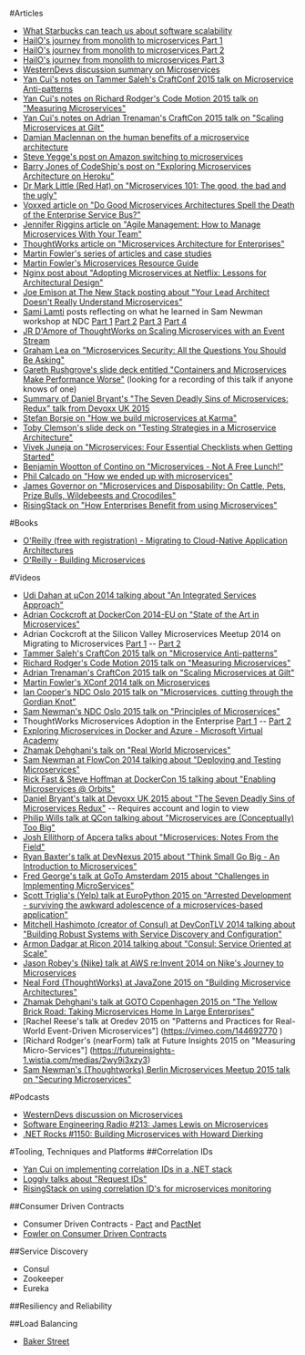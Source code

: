 #Articles
* [What Starbucks can teach us about software scalability](http://particular.net/blog/what-starbucks-can-teach-us-about-software-scalability)
* [HailO's journey from monolith to microservices Part 1](https://sudo.hailoapp.com/services/2015/03/09/journey-into-a-microservice-world-part-1 "")
* [HailO's journey from monolith to microservices Part 2](https://sudo.hailoapp.com/services/2015/03/09/journey-into-a-microservice-world-part-2/ "")
* [HailO's journey from monolith to microservices Part 3](https://sudo.hailoapp.com/services/2015/03/09/journey-into-a-microservice-world-part-3/ "")
* [WesternDevs discussion summary on Microservices](http://www.westerndevs.com/microservices-or-how-to-spread-the-love/ "")
* [Yan Cui's notes on Tammer Saleh's CraftConf 2015 talk on Microservice Anti-patterns](http://theburningmonk.com/2015/05/craftconf15-takeaways-from-microservice-antipatterns/ "")
* [Yan Cui's notes on Richard Rodger's Code Motion 2015 talk on "Measuring Microservices"](http://theburningmonk.com/2015/06/codemotion15-takeaways-from-measuring-micro-services/ "")
* [Yan Cui's notes on Adrian Trenaman's CraftCon 2015 talk on "Scaling Microservices at Gilt"](http://theburningmonk.com/2015/05/craftconf15-takeaways-from-scaling-micro-services-at-gilt/ "")
* [Damian Maclennan on the human benefits of a microservice architecture](http://damianm.com/articles/human-benefits-of-a-microservice-architecture/ "")
* [Steve Yegge's post on Amazon switching to microservices](https://plus.google.com/+RipRowan/posts/eVeouesvaVX "")
* [Barry Jones of CodeShip's post on "Exploring Microservices Architecture on Heroku"](http://blog.codeship.com/exploring-microservices-architecture-on-heroku "")
* [Dr Mark Little (Red Hat) on "Microservices 101: The good, the bad and the ugly"](http://www.zdnet.com/article/microservices-101-the-good-the-bad-and-the-ugly/ "")
* [Voxxed article on "Do Good Microservices Architectures Spell the Death of the Enterprise Service Bus?"](https://www.voxxed.com/blog/2015/01/good-microservices-architectures-death-enterprise-service-bus-part-one/ "")
* [Jennifer Riggins article on "Agile Management: How to Manage Microservices With Your Team"](http://thenewstack.io/agile-management-how-to-manage-microservices-with-your-team/ "")
* [ThoughtWorks article on "Microservices Architecture for Enterprises"](http://www.thoughtworks.com/insights/blog/microservices-architecture-for-enterprises? "")
* [Martin Fowler's series of articles and case studies](http://martinfowler.com/articles/microservices.html)
* [Martin Fowler's Microservices Resource Guide](http://martinfowler.com/microservices/ "")
* [Nginx post about "Adopting Microservices at Netflix: Lessons for Architectural Design"](https://www.nginx.com/blog/microservices-at-netflix-architectural-best-practices/ "")
* [Joe Emison at The New Stack posting about "Your Lead Architect Doesn't Really Understand Microservices"](http://thenewstack.io/genius-techie-doesnt-really-understand-cloud/ "")
* [Sami Lamti](http://devxp.blogspot.ca/ "") posts reflecting on what he learned in Sam Newman workshop at NDC [Part 1](http://devxp.blogspot.ca/2015/07/design-and-implementation-of.html "") [Part 2](http://devxp.blogspot.ca/2015/07/design-and-implementation-of_16.html "") [Part 3](http://devxp.blogspot.ca/2015/07/design-and-implementation-of_20.html "") [Part 4](http://devxp.blogspot.ca/2015/07/design-and-implementation-of_26.html "")
* [JR D'Amore of ThoughtWorks on Scaling Microservices with an Event Stream](http://www.thoughtworks.com/insights/blog/scaling-microservices-event-stream "")
* [Graham Lea on "Microservices Security: All the Questions You Should Be Asking"](http://www.grahamlea.com/2015/07/microservices-security-questions/ "")
* [Gareth Rushgrove's slide deck entitled "Containers and Microservices Make Performance Worse"](https://speakerdeck.com/garethr/containers-and-microservices-make-performance-worse "") (looking for a recording of this talk if anyone knows of one)
* [Summary of Daniel Bryant's "The Seven Deadly Sins of Microservices: Redux" talk from Devoxx UK 2015](http://highscalability.com/blog/2015/8/3/seven-of-the-nastiest-anti-patterns-in-microservices.html "")
* [Stefan Borsje on "How we build microservices at Karma"](https://blog.yourkarma.com/building-microservices-at-karma "")
* [Toby Clemson's slide deck on "Testing Strategies in a Microservice Architecture"](http://martinfowler.com/articles/microservice-testing/ "")
* [Vivek Juneja on "Microservices: Four Essential Checklists when Getting Started"](http://thenewstack.io/microservices-four-essential-checklists-getting-started "")
* [Benjamin Wootton of Contino on "Microservices - Not A Free Lunch!"](http://highscalability.com/blog/2014/4/8/microservices-not-a-free-lunch.html "")
* [Phil Calcado on "How we ended up with microservices"](http://philcalcado.com/2015/09/08/how_we_ended_up_with_microservices.html "")
* [James Governor on "Microservices and Disposability: On Cattle, Pets, Prize Bulls, Wildebeests and Crocodiles"](http://redmonk.com/jgovernor/2015/09/10/microservices-and-disposability-on-cattle-pets-prize-bulls-wildebeests-and-crocodiles/ "")
* [RisingStack on "How Enterprises Benefit from using Microservices"](https://blog.risingstack.com/how-enterprises-benefit-from-microservices-architectures/)

#Books
* [O'Reilly (free with registration) - Migrating to Cloud-Native Application Architectures](http://pivotal.io/platform-as-a-service/migrating-to-cloud-native-application-architectures-ebook "")
* [O'Reilly - Building Microservices](http://www.amazon.com/Building-Microservices-Sam-Newman/dp/1491950358/ref=sr_1_sc_1?ie=UTF8&qid=1437578452&sr=8-1-spell&keywords=orielly+microservices "")

#Videos
* [Udi Dahan at µCon 2014 talking about "An Integrated Services Approach"](http://www.udidahan.com/2015/07/21/microservices-presentation-london-2014/ "")
* [Adrian Cockcroft at DockerCon 2014-EU on "State of the Art in Microservices"](https://www.youtube.com/watch?v=nMTaS07i3jk "")
* Adrian Cockcroft at the Silicon Valley Microservices Meetup 2014 on Migrating to Microservices [Part 1](https://www.youtube.com/watch?v=1wiMLkXz26M "") -- [Part 2](https://www.youtube.com/watch?v=ebCtNmTVIJY "")
* [Tammer Saleh's CraftCon 2015 talk on "Microservice Anti-patterns"](http://www.ustream.tv/recorded/61486500 "")
* [Richard Rodger's Code Motion 2015 talk on "Measuring Microservices"](https://youtu.be/SQYCzAWlrHU?list=FLd2PaRjI5iAGgeld3lCFPNg "")
* [Adrian Trenaman's CraftCon 2015 talk on "Scaling Microservices at Gilt"](http://www.ustream.tv/recorded/61442163 "")
* [Martin Fowler's XConf 2014 talk on Microservices](https://www.youtube.com/watch?v=2yko4TbC8cI "")
* [Ian Cooper's NDC Oslo 2015 talk on "Microservices, cutting through the Gordian Knot"](https://vimeo.com/132194544 "")
* [Sam Newman's NDC Oslo 2015 talk on "Principles of Microservices"](https://vimeo.com/131632250 "")
* ThoughtWorks Microservices Adoption in the Enterprise [Part 1](http://fast.wistia.net/embed/iframe/idp8w1o09i "") -- [Part 2](http://fast.wistia.net/embed/iframe/sqftnruo9s "")
* [Exploring Microservices in Docker and Azure - Microsoft Virtual Academy](http://www.microsoftvirtualacademy.com/training-courses/exploring-microservices-in-docker-and-microsoft-azure)
* [Zhamak Dehghani's talk on "Real World Microservices"](https://www.youtube.com/watch?v=1aaw7iYS_VM "")
* [Sam Newman at FlowCon 2014 talking about "Deploying and Testing Microservices"](https://www.youtube.com/watch?v=FotoHYyY8Bo "")
* [Rick Fast & Steve Hoffman at DockerCon 15 talking about "Enabling Microservices @ Orbits"](https://www.youtube.com/watch?v=9LAXaR0_a_E "")
* [Daniel Bryant's talk at Devoxx UK 2015 about "The Seven Deadly Sins of Microservices Redux"](http://container-solutions.com/the-seven-deadly-sins-of-microservices-redux/ "") -- Requires account and login to view
* [Philip Wills talk at QCon talking about "Microservices are (Conceptually) Too Big"](http://www.infoq.com/presentations/microservices-guardian "")
* [Josh Ellithorp of Apcera talks about "Microservices: Notes From the Field"](https://www.youtube.com/watch?v=aCs9TCEk1Ks&feature=youtu.be "")
* [Ryan Baxter's talk at DevNexus 2015 about "Think Small Go Big - An Introduction to Microservices"](https://www.youtube.com/watch?v=ssxgX27LGlE "")
* [Fred George's talk at GoTo Amsterdam 2015 about "Challenges in Implementing MicroServices"](https://www.youtube.com/watch?v=yPf5MfOZPY0 "")
* [Scott Triglia's (Yelp) talk at EuroPython 2015 on "Arrested Development - surviving the awkward adolescence of a microservices-based application"](https://www.youtube.com/watch?v=z3_HorshzJ4 "")
* [Mitchell Hashimoto (creator of Consul) at DevConTLV 2014 talking about "Building Robust Systems with Service Discovery and Configuration"](https://www.youtube.com/watch?v=Kc42bXWOlDg "")
* [Armon Dadgar at Ricon 2014 talking about "Consul: Service Oriented at Scale"](https://www.youtube.com/watch?v=eR0899h_1Ac "")
* [Jason Robey's (Nike) talk at AWS re:Invent 2014 on Nike's Journey to Microservices](https://www.youtube.com/watch?v=h30ViSEZzW0 "")
* [Neal Ford (ThoughtWorks) at JavaZone 2015 on "Building Microservice Architectures"](https://vimeo.com/138956644?ref=tw-share "")
* [Zhamak Dehghani's talk at GOTO Copenhagen 2015 on "The Yellow Brick Road: Taking Microservices Home In Large Enterprises"](https://www.youtube.com/watch?v=mrlgzFfR2Bc&feature=youtu.be "")
* [Rachel Reese's talk at Oredev 2015 on "Patterns and Practices for Real-World Event-Driven Microservices"] (https://vimeo.com/144692770 )
* [Richard Rodger's (nearForm) talk at Future Insights 2015 on "Measuring Micro-Services"] (https://futureinsights-1.wistia.com/medias/2wy9i3xzy3)
* [Sam Newman's (Thoughtworks) Berlin Microservices Meetup 2015 talk on "Securing Microservices"](https://www.youtube.com/watch?v=fXpbHYYvtmg)

#Podcasts
* [WesternDevs discussion on Microservices](http://www.westerndevs.com/podcasts/podcast-microservices/ "")
* [Software Engineering Radio #213: James Lewis on Microservices](http://www.se-radio.net/2014/10/episode-213-james-lewis-on-microservices "")
* [.NET Rocks #1150: Building Microservices with Howard Dierking](https://www.dotnetrocks.com/default.aspx?showNum=1150)

#Tooling, Techniques and Platforms
##Correlation IDs
* [Yan Cui on implementing correlation IDs in a .NET stack](http://theburningmonk.com/2015/05/a-consistent-approach-to-track-correlation-ids-through-microservices/ "")
* [Loggly talks about "Request IDs"](https://www.loggly.com/blog/monitoring-microservices-three-ways-to-overcome-the-biggest-challenges "")
* [RisingStack on using correlation ID's for microservices monitoring](https://blog.risingstack.com/distributed-transaction-tracing-microservices-monitoring/)

##Consumer Driven Contracts
* Consumer Driven Contracts - [Pact](https://github.com/realestate-com-au/pact "") and [PactNet](https://github.com/SEEK-Jobs/pact-net "")
* [Fowler on Consumer Driven Contracts](http://martinfowler.com/articles/consumerDrivenContracts.html "")

##Service Discovery
* Consul
* Zookeeper
* Eureka

##Resiliency and Reliability


##Load Balancing
* [Baker Street](www.bakerstreet.io "")
